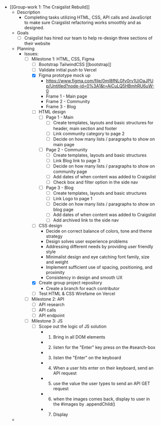 - [[Group-work 1: The Craigslist Rebuild]]
	- Description
		- Completing tasks utilizing HTML, CSS, API calls and JavaScript to make sure Craigslist refactoring works smoothly and as designed.
	- Goals
		- [ ] Craigslist has hired our team to help re-design three sections of their website
	- Planning
		- Issues:
			- [ ] Milestone 1: HTML, CSS, Figma
				- [ ] Bootstrap TailwindCSS [[bootstrap]]
				- [ ] Validate initial push to Vercel
				- [x] Figma prototype mock up
					- https://www.figma.com/file/0mI8fNLGfv0rv1UiOaJPUp/Untitled?node-id=0%3A1&t=AiCuLQ5HBmhRU6uW-0
					- Frame 1 - Main page
					- Frame 2 - Community
					- Frame 3 - Blog
				- [ ] HTML design
					- [ ] Page 1 - Main
						- [ ] Create templates, layouts and basic structures for header, main section and footer
						- [ ] Link community category to page 2
						- [ ] Decide on how many lists / paragraphs to show on main page
					- [ ] Page 2 - Community
						- [ ] Create templates, layouts and basic structures
						- [ ] Link Blog link to page 3
						- [ ] Decide on how many lists / paragraphs to show on community page
						- [ ] Add dates of when content was added to Craigslist
						- [ ] Check box and filter option in the side nav
					- [ ] Page 3 - Blog
						- [ ] Create templates, layouts and basic structures
						- [ ] Link Logo to page 1
						- [ ] Decide on how many lists / paragraphs to show on blog page
						- [ ] Add dates of when content was added to Craigslist
						- [ ] Add archived link to the side nav
				- [ ] CSS design
					- Decide on correct balance of colors, tone and theme strategy
					- Design solves user experience problems
					- Addressing different needs by providing user friendly style
					- Minimalist design and eye catching font family, size and weight
					- Implement sufficient use of spacing, positioning, and proximity
					- Consistency in design and smooth UX
				- [x] Create group project repository
					- Create a branch for each contributor
				- [ ] Test HTML & CSS Wirefame on Vercel
			- [ ] Milestone 2: API
				- [ ] API research
				- [ ] API calls
				- [ ] API endpoint
			- [ ] Milestone 3: JS
				- [ ] Scope out the logic of JS solution
					- 1. Bring in all DOM elements
					- 2. listen for the "Enter" key press on the #search-box
					- 3. listen the "Enter" on the keyboard
					- 4. When a user hits enter on their keyboard, send an API request
					- 5. use the value the user types to send an API GET request
					- 6. when the images comes back, display to user in the #images by .appendChild()
					- 7. Display
	-